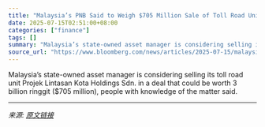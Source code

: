 ```yaml
---
title: "Malaysia’s PNB Said to Weigh $705 Million Sale of Toll Road Unit"
date: 2025-07-15T02:51:00+08:00
categories: ["finance"]
tags: []
summary: "Malaysia’s state-owned asset manager is considering selling its toll road unit Projek Lintasan Kota Holdings Sdn. in a deal that could be worth 3 billion ringgit ($705 million), people with knowledge "
source_url: "https://www.bloomberg.com/news/articles/2025-07-15/malaysia-s-pnb-said-to-weigh-705-million-sale-of-toll-road-unit"
---
```


Malaysia’s state-owned asset manager is considering selling its toll road unit Projek Lintasan Kota Holdings Sdn. in a deal that could be worth 3 billion ringgit ($705 million), people with knowledge of the matter said.

---

*来源: [原文链接](https://www.bloomberg.com/news/articles/2025-07-15/malaysia-s-pnb-said-to-weigh-705-million-sale-of-toll-road-unit)*
